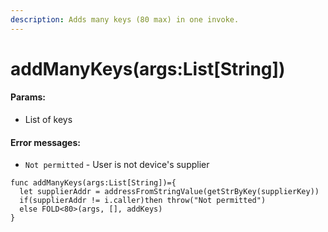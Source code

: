 ```yaml
---
description: Adds many keys (80 max) in one invoke.
---
```


# addManyKeys(args:List\[String])

#### Params:

* List of keys

#### Error messages:

* `Not permitted` - User is not device's supplier

```
func addManyKeys(args:List[String])={
  let supplierAddr = addressFromStringValue(getStrByKey(supplierKey))
  if(supplierAddr != i.caller)then throw("Not permitted")
  else FOLD<80>(args, [], addKeys)
}
```

